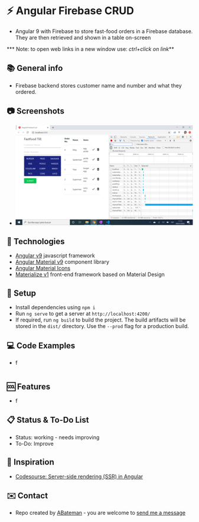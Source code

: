# :zap: Angular Firebase CRUD

* Angular 9 with Firebase to store fast-food orders in a Firebase database. They are then retrieved and shown in a table on-screen

*** Note: to open web links in a new window use: _ctrl+click on link_**

## :books: General info

* Firebase backend stores customer name and number and what they ordered.

## :camera: Screenshots

* ![Example screenshot](./img/checkout.png)

## :signal_strength: Technologies

* [Angular v9](https://angular.io/) javascript framework
* [Angular Material v9](https://material.angular.io/) component library
* [Angular Material Icons](https://material.io/resources/icons/?style=baseline)
* [Materialize v1](https://materializecss.com/) front-end framework based on Material Design

## :floppy_disk: Setup

* Install dependencies using `npm i`
* Run `ng serve` to get a server at `http://localhost:4200/`
* If required, run `ng build` to build the project. The build artifacts will be stored in the `dist/` directory. Use the `--prod` flag for a production build.

## :computer: Code Examples

* f

```typescript

```

## :cool: Features

* f

## :clipboard: Status & To-Do List

* Status: working - needs improving
* To-Do:  Improve

## :clap: Inspiration

* [Codesourse: Server-side rendering (SSR) in Angular](https://codesource.io/server-side-rendering-in-angular/)

## :envelope: Contact

* Repo created by [ABateman](https://www.andrewbateman.org) - you are welcome to [send me a message](https://andrewbateman.org/contact)

